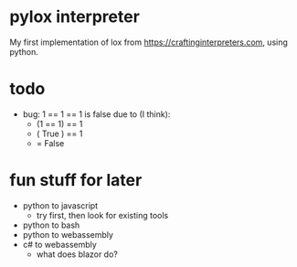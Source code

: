# pylox interpreter

My first implementation of lox from https://craftinginterpreters.com,
using python.

# todo

- bug: 1 == 1 == 1 is false due to (I think):
    - (1 == 1) == 1
    - ( True ) == 1
    - = False

# fun stuff for later

- python to javascript
    - try first, then look for existing tools
- python to bash
- python to webassembly
- c# to webassembly
    - what does blazor do?